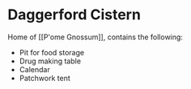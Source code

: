 # Daggerford Cistern

Home of [[P'ome Gnossum]], contains the following:
* Pit for food storage
* Drug making table
* Calendar
* Patchwork tent